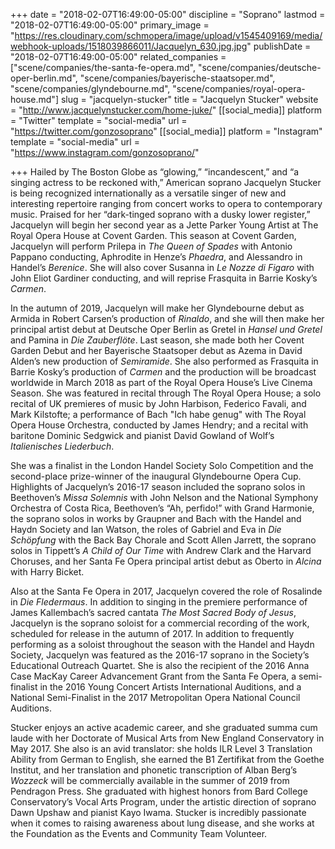 +++
date = "2018-02-07T16:49:00-05:00"
discipline = "Soprano"
lastmod = "2018-02-07T16:49:00-05:00"
primary_image = "https://res.cloudinary.com/schmopera/image/upload/v1545409169/media/webhook-uploads/1518039866011/Jacquelyn_630.jpg.jpg"
publishDate = "2018-02-07T16:49:00-05:00"
related_companies = ["scene/companies/the-santa-fe-opera.md", "scene/companies/deutsche-oper-berlin.md", "scene/companies/bayerische-staatsoper.md", "scene/companies/glyndebourne.md", "scene/companies/royal-opera-house.md"]
slug = "jacquelyn-stucker"
title = "Jacquelyn Stucker"
website = "http://www.jacquelynstucker.com/home-juke/"
[[social_media]]
platform = "Twitter"
template = "social-media"
url = "https://twitter.com/gonzosoprano"
[[social_media]]
platform = "Instagram"
template = "social-media"
url = "https://www.instagram.com/gonzosoprano/"

+++
Hailed by The Boston Globe as “glowing,” “incandescent,” and “a singing actress to be reckoned with,” American soprano Jacquelyn Stucker is being recognized internationally as a versatile singer of new and interesting repertoire ranging from concert works to opera to contemporary music. Praised for her “dark-tinged soprano with a dusky lower register,” Jacquelyn will begin her second year as a Jette Parker Young Artist at The Royal Opera House at Covent Garden. This season at Covent Garden, Jacquelyn will perform Prilepa in _The Queen of Spades_ with Antonio Pappano conducting, Aphrodite in Henze’s _Phaedra_, and Alessandro in Handel’s _Berenice_. She will also cover Susanna in _Le Nozze di Figaro_ with John Eliot Gardiner conducting, and will reprise Frasquita in Barrie Kosky’s _Carmen_.

In the autumn of 2019, Jacquelyn will make her Glyndebourne debut as Armida in Robert Carsen’s production of _Rinaldo_, and she will then make her principal artist debut at Deutsche Oper Berlin as Gretel in _Hansel und Gretel_ and Pamina in _Die Zauberflöte_. Last season, she made both her Covent Garden Debut and her Bayerische Staatsoper debut as Azema in David Alden’s new production of _Semiramide_. She also performed as Frasquita in Barrie Kosky’s production of _Carmen_ and the production will be broadcast worldwide in March 2018 as part of the Royal Opera House’s Live Cinema Season. She was featured in recital through The Royal Opera House; a solo recital of UK premieres of music by John Harbison, Federico Favali, and Mark Kilstofte; a performance of Bach "Ich habe genug" with The Royal Opera House Orchestra, conducted by James Hendry; and a recital with baritone Dominic Sedgwick and pianist David Gowland of Wolf’s _Italienisches Liederbuch_.

She was a finalist in the London Handel Society Solo Competition and the second-place prize-winner of the inaugural Glyndebourne Opera Cup. Highlights of Jacquelyn’s 2016-17 season included the soprano solos in Beethoven’s _Missa Solemnis_ with John Nelson and the National Symphony Orchestra of Costa Rica, Beethoven’s “Ah, perfido!” with Grand Harmonie, the soprano solos in works by Graupner and Bach with the Handel and Haydn Society and Ian Watson, the roles of Gabriel and Eva in _Die Schöpfung_ with the Back Bay Chorale and Scott Allen Jarrett, the soprano solos in Tippett’s _A Child of Our Time_ with Andrew Clark and the Harvard Choruses, and her Santa Fe Opera principal artist debut as Oberto in _Alcina_ with Harry Bicket.

Also at the Santa Fe Opera in 2017, Jacquelyn covered the role of Rosalinde in _Die Fledermaus_. In addition to singing in the premiere performance of James Kallembach’s sacred cantata _The Most Sacred Body of Jesus_, Jacquelyn is the soprano soloist for a commercial recording of the work, scheduled for release in the autumn of 2017. In addition to frequently performing as a soloist throughout the season with the Handel and Haydn Society, Jacquelyn was featured as the 2016-17 soprano in the Society’s Educational Outreach Quartet. She is also the recipient of the 2016 Anna Case MacKay Career Advancement Grant from the Santa Fe Opera, a semi-finalist in the 2016 Young Concert Artists International Auditions, and a National Semi-Finalist in the 2017 Metropolitan Opera National Council Auditions.

Stucker enjoys an active academic career, and she graduated summa cum laude with her Doctorate of Musical Arts from New England Conservatory in May 2017. She also is an avid translator: she holds ILR Level 3 Translation Ability from German to English, she earned the B1 Zertifikat from the Goethe Institut, and her translation and phonetic transcription of Alban Berg’s _Wozzeck_ will be commercially available in the summer of 2019 from Pendragon Press. She graduated with highest honors from Bard College Conservatory’s Vocal Arts Program, under the artistic direction of soprano Dawn Upshaw and pianist Kayo Iwama. Stucker is incredibly passionate when it comes to raising awareness about lung disease, and she works at the Foundation as the Events and Community Team Volunteer.